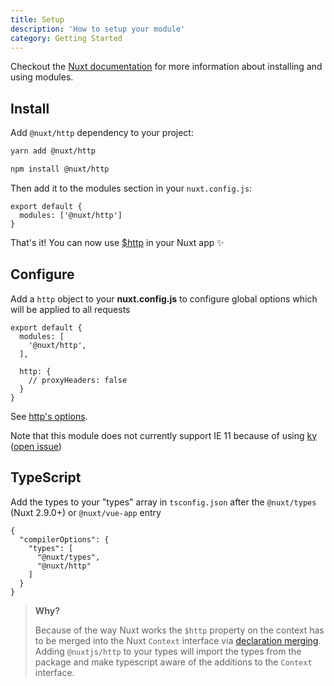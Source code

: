 ```yaml
---
title: Setup
description: 'How to setup your module'
category: Getting Started
---
```


Checkout the [Nuxt documentation](https://nuxtjs.org/api/configuration-modules#the-modules-property) for more information about installing and using modules.

## Install

Add `@nuxt/http` dependency to your project:

<code-group>
  <code-block label="Yarn" active>

  ```bash
  yarn add @nuxt/http
  ```

  </code-block>
  <code-block label="NPM">

  ```bash
  npm install @nuxt/http
  ```

  </code-block>
</code-group>

Then add it to the modules section in your `nuxt.config.js`:

```js{}[nuxt.config.js]
export default {
  modules: ['@nuxt/http']
}
```

<alert type="success">

That's it! You can now use [$http](/usage) in your Nuxt app ✨

</alert>

## Configure

Add a `http` object to your **nuxt.config.js** to configure global options which will be applied to all requests

```js{}[nuxt.config.js]
export default {
  modules: [
    '@nuxt/http',
  ],

  http: {
    // proxyHeaders: false
  }
}
```

See [http's options](/options).

<alert type="warning">

Note that this module does not currently support IE 11 because of using [ky](https://github.com/sindresorhus/ky) ([open issue](https://github.com/nuxt/http/issues/126))

</alert>

## TypeScript

Add the types to your "types" array in `tsconfig.json` after the `@nuxt/types` (Nuxt 2.9.0+) or `@nuxt/vue-app` entry

```json{}[tsconfig.json]
{
  "compilerOptions": {
    "types": [
      "@nuxt/types",
      "@nuxt/http"
    ]
  }
}
```
> **Why?**
>
> Because of the way Nuxt works the `$http` property on the context has to be merged into the Nuxt `Context` interface via [declaration merging](https://www.typescriptlang.org/docs/handbook/declaration-merging.html). Adding `@nuxtjs/http` to your types will import the types from the package and make typescript aware of the additions to the `Context` interface.
